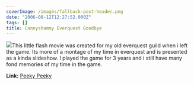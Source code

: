 ```yaml
---
coverImage: /images/fallback-post-header.png
date: "2006-08-12T12:27:52.000Z"
tags: []
title: Cannyshammy Everquest Goodbye
---
```


![](/wp-content/uploads/Image/Cannyshammy.jpg)This little flash movie was created for my old everquest guild when i left the game. Its more of a montage of my time in everquest and is presented as a kinda slideshow. I played the game for 3 years and i still have many fond memories of my time in the game.

<!-- more -->

**Link:** [Peeky Peeky](https://www.mikecann.co.uk/flash/cannyshammy2.html)
